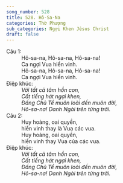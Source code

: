 ```yaml
---
song_number: 528
title: 528. Hô-Sa-Na
categories: Thờ Phượng
sub_categories: Ngợi Khen Jêsus Christ
draft: false
---
```

<dl><dt>Câu 1:</dt><dd data-verse="1">Hô-sa-na, Hô-sa-na, Hô-sa-na! <br/>Ca ngợi Vua hiển vinh. <br/>Hô-sa-na, Hô-sa-na, Hô-sa-na! <br/>Ca ngợi Vua hiển vinh. </dd><dt>Điệp khúc:</dt><dd data-chorus="1"><em>Với tất cả tâm hồn con, <br/>Cất tiếng hát ngợi khen, <br/>Đấng Chủ Tể muôn loài đến muôn đời, <br/>Hô-sa-na! Danh Ngài trên từng trời. </em></dd><dt>Câu 2:</dt><dd data-verse="2">Huy hoàng, oai quyền, <br/>hiển vinh thay là Vua các vua. <br/>Huy hoàng, oai quyền, <br/>hiển vinh thay Vua của các vua. </dd><dt>Điệp khúc:</dt><dd data-chorus="1"><em>Với tất cả tâm hồn con, <br/>Cất tiếng hát ngợi khen, <br/>Đấng Chủ Tể muôn loài đến muôn đời, <br/>Hô-sa-na! Danh Ngài trên từng trời. </em></dd></dl>